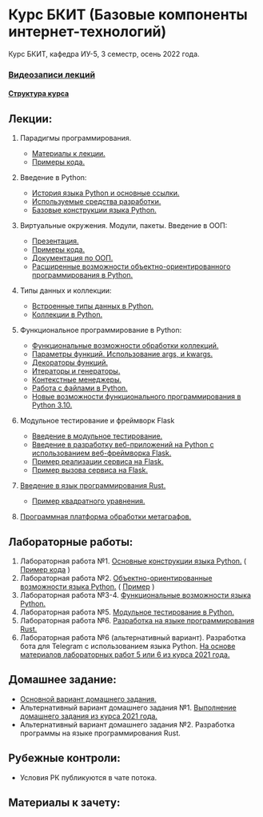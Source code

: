# Курс БКИТ (Базовые компоненты интернет-технологий)
Курс БКИТ, кафедра ИУ-5, 3 семестр, осень 2022 года.

### [Видеозаписи лекций](https://youtube.com/playlist?list=PL9vFTJYocFHo6GNjzFXlIpsMhDsfr8qQ-)

#### [Структура курса](https://github.com/ugapanyuk/BKIT_2022/blob/master/pdf/bkit_intro.pdf)

## Лекции:

1. Парадигмы программирования.
    * [Материалы к лекции.](https://github.com/ugapanyuk/BKIT_2022/blob/master/pdf/lect_1.pdf)
    * [Примеры кода.](/code/lect_1_projects)

1. Введение в Python:
    * [История языка Python и основные ссылки.](https://github.com/ugapanyuk/BKIT_2022/wiki/python_intro)
    * [Используемые средства разработки.](https://github.com/ugapanyuk/BKIT_2022/wiki/IDE)
    * [Базовые конструкции языка Python.](https://nbviewer.jupyter.org/github/ugapanyuk/BKIT_2022/blob/main/notebooks/lect_1/python_lect_1.ipynb)

1. Виртуальные окружения. Модули, пакеты. Введение в ООП:
    * [Презентация.](https://github.com/ugapanyuk/BKIT_2022/blob/master/pdf/modules.pdf)
    * [Примеры кода.](/code/lect2_code)
    * [Документация по ООП.](https://docs.python.org/3/tutorial/classes.html)
    * [Расширенные возможности объектно-ориентированного программирования в Python.](https://nbviewer.jupyter.org/github/ugapanyuk/BKIT_2022/blob/main/notebooks/oop/oop_adv.ipynb)

1. Типы данных и коллекции:
    * [Встроенные типы данных в Python.](https://nbviewer.jupyter.org/github/ugapanyuk/BKIT_2022/blob/main/notebooks/types_collections/built_in_types.ipynb)
    * [Коллекции в Python.](https://nbviewer.jupyter.org/github/ugapanyuk/BKIT_2022/blob/main/notebooks/types_collections/collections.ipynb)

1. Функциональное программирование в Python:
    * [Функциональные возможности обработки коллекций.](https://nbviewer.jupyter.org/github/ugapanyuk/BKIT_2022/blob/main/notebooks/fp/fp_collections.ipynb)
    * [Параметры функций. Использование args, и kwargs.](https://nbviewer.jupyter.org/github/ugapanyuk/BKIT_2022/blob/main/notebooks/fp/args_kwargs.ipynb)
    * [Декораторы функций.](https://nbviewer.jupyter.org/github/ugapanyuk/BKIT_2022/blob/main/notebooks/fp/decorators.ipynb)
    * [Итераторы и генераторы.](https://nbviewer.jupyter.org/github/ugapanyuk/BKIT_2022/blob/main/notebooks/fp/iterators_generators.ipynb)
    * [Контекстные менеджеры.](https://nbviewer.jupyter.org/github/ugapanyuk/BKIT_2022/blob/main/notebooks/fp/context_managers.ipynb)
    * [Работа с файлами в Python.](https://nbviewer.jupyter.org/github/ugapanyuk/BKIT_2022/blob/main/notebooks/fp/files/files.ipynb)
    * [Новые возможности функционального программирования в Python 3.10.](https://docs.python.org/3.10/whatsnew/3.10.html)

1. Модульное тестирование и фреймворк Flask
    * [Введение в модульное тестирование.](https://github.com/ugapanyuk/BKIT_2022/blob/master/pdf/bkit_test.pdf)
    * [Введение в разработку веб-приложений на Python с использованием веб-фреймворка Flask.](https://github.com/ugapanyuk/BKIT_2022/blob/master/pdf/bkit_flask.pdf)
    * [Пример реализации сервиса на Flask.](/code/nums)
    * [Пример вызова сервиса на Flask.](https://nbviewer.jupyter.org/github/ugapanyuk/BKIT_2022/blob/main/notebooks/nums/run_num_service.ipynb)

 
1. [Введение в язык программирования Rust.](https://github.com/ugapanyuk/BKIT_2022/blob/master/pdf/bkit_rust.pdf)
    * [Пример квадратного уравнения.](/code/lect_1_projects/SquareRootRust)

1. [Программная платформа обработки метаграфов.](https://github.com/ugapanyuk/BKIT_2022/blob/master/pdf/metagraph_project.pdf)


## Лабораторные работы:
1. Лабораторная работа №1. [Основные конструкции языка Python.](https://github.com/ugapanyuk/BKIT_2022/wiki/lab_python_intro) ( [Пример кода](/code/lab1_code) )
1. Лабораторная работа №2. [Объектно-ориентированные возможности языка Python.](https://github.com/ugapanyuk/BKIT_2022/wiki/lab_python_oop) ( [Пример](/code/lab2_code) )
1. Лабораторная работа №3-4. [Функциональные возможности языка Python.](https://github.com/ugapanyuk/BKIT_2022/wiki/lab_python_fp)
1. Лабораторная работа №5. [Модульное тестирование в Python.](https://github.com/ugapanyuk/BKIT_2022/wiki/lab_python_test) 
1. Лабораторная работа №6. [Разработка на языке программирования Rust.](https://github.com/ugapanyuk/BKIT_2022/wiki/lab_rust)
1. Лабораторная работа №6 (альтернативный вариант). Разработка бота для Telegram с использованием языка Python. [На основе материалов лабораторных работ 5 или 6 из курса 2021 года.](https://github.com/ugapanyuk/BKIT_2021)



## Домашнее задание:

* [Основной вариант домашнего задания.](https://github.com/ugapanyuk/BKIT_2022/wiki/DZ)
* Альтернативный вариант домашнего задания №1. [Выполнение домашнего задания из курса 2021 года.](https://github.com/ugapanyuk/BKIT_2021)
* Альтернативный вариант домашнего задания №2. Разработка программы на языке программирования Rust.

## Рубежные контроли:
* Условия РК публикуются в чате потока.

## Материалы к зачету:
